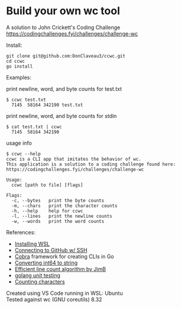 # Build your own wc tool
A solution to John Crickett's Coding Challenge
https://codingchallenges.fyi/challenges/challenge-wc

Install:  
```
git clone git@github.com:DonClaveau3/ccwc.git
cd ccwc
go install
```

Examples:  

print newline, word, and byte counts for test.txt  
```
$ ccwc test.txt
  7145  58164 342190 test.txt
```  

print newline, word, and byte counts for stdin  
```
$ cat test.txt | ccwc
  7145  58164 342190
```

usage info  
```
$ ccwc --help
ccwc is a CLI app that imitates the behavior of wc.
This application is a solution to a coding challenge found here:
https://codingchallenges.fyi/challenges/challenge-wc

Usage:
  ccwc [path to file] [flags]

Flags:
  -c, --bytes   print the byte counts
  -m, --chars   print the character counts
  -h, --help    help for ccwc
  -l, --lines   print the newline counts
  -w, --words   print the word counts
```

References:  
- [Installing WSL](https://learn.microsoft.com/en-us/windows/wsl/install)
- [Connecting to GitHub w/ SSH](https://docs.github.com/en/authentication/connecting-to-github-with-ssh/testing-your-ssh-connection)
- [Cobra](https://github.com/spf13/cobra) framework for creating CLIs in Go
- [Converting int64 to string](https://golangdocs.com/golang-int64-to-string-conversion)
- [Efficient line count algorithm by JimB](https://stackoverflow.com/a/24563853)
- [golang unit testing](https://golangdocs.com/golang-unit-testing)
- [Counting characters](https://golangdoc.github.io/pkg/1.8/bytes/index.html#example_Count)

 
Created using VS Code running in WSL: Ubuntu  
Tested against wc (GNU coreutils) 8.32  
